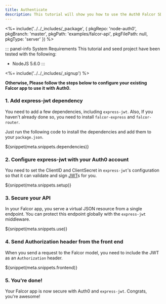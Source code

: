 ```yaml
---
title: Authenticate
description: This tutorial will show you how to use the Auth0 Falcor SDK to add authentication and authorization to your API.
---
```


<%= include('../../_includes/_package', {
  pkgRepo: 'node-auth0',
  pkgBranch: 'master',
  pkgPath: 'examples/falcor-api',
  pkgFilePath: null,
  pkgType: 'server'
}) %>

::: panel-info System Requirements
This tutorial and seed project have been tested with the following:
* NodeJS 5.6.0
:::

<%= include('../../_includes/_signup') %>

**Otherwise, Please follow the steps below to configure your existing Falcor app to use it with Auth0.**

### 1. Add express-jwt dependency

You need to add a few dependencies, including `express-jwt`. Also, If you haven't already done so, you need to install `falcor-express` and `falcor-router`.

Just run the following code to install the dependencies and add them to your `package.json`.

${snippet(meta.snippets.dependencies)}

### 2. Configure express-jwt with your Auth0 account

You need to set the ClientID and ClientSecret in `express-jwt`'s configuration so that it can validate and sign [JWT](/jwt)s for you.

${snippet(meta.snippets.setup)}

### 3. Secure your API

In your Falcor app, you serve a virtual JSON resource from a single endpoint. You can protect this endpoint globally with the `express-jwt` middleware.

${snippet(meta.snippets.use)}

### 4. Send Authorization header from the front end

When you send a request to the Falcor model, you need to include the JWT as an `Authorization` header.

${snippet(meta.snippets.frontend)}

### 5. You're done!

Your Falcor app is now secure with Auth0 and `express-jwt`. Congrats, you're awesome!
